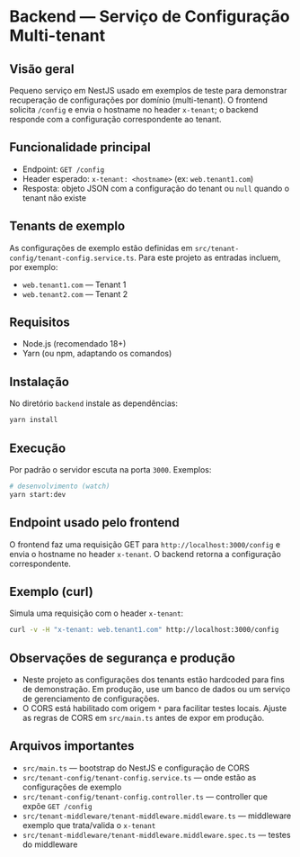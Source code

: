 # Backend — Serviço de Configuração Multi-tenant

Visão geral
------------
Pequeno serviço em NestJS usado em exemplos de teste para demonstrar recuperação de configurações por domínio (multi-tenant). O frontend solicita `/config` e envia o hostname no header `x-tenant`; o backend responde com a configuração correspondente ao tenant.

Funcionalidade principal
------------------------
- Endpoint: `GET /config`
- Header esperado: `x-tenant: <hostname>` (ex: `web.tenant1.com`)
- Resposta: objeto JSON com a configuração do tenant ou `null` quando o tenant não existe

Tenants de exemplo
------------------
As configurações de exemplo estão definidas em `src/tenant-config/tenant-config.service.ts`. Para este projeto as entradas incluem, por exemplo:

- `web.tenant1.com` — Tenant 1
- `web.tenant2.com` — Tenant 2

Requisitos
---------
- Node.js (recomendado 18+)
- Yarn (ou npm, adaptando os comandos)

Instalação
---------
No diretório `backend` instale as dependências:

```bash
yarn install
```

Execução
--------
Por padrão o servidor escuta na porta `3000`. Exemplos:

```bash
# desenvolvimento (watch)
yarn start:dev
```

Endpoint usado pelo frontend
---------------------------
O frontend faz uma requisição GET para `http://localhost:3000/config` e envia o hostname no header `x-tenant`. O backend retorna a configuração correspondente.

Exemplo (curl)
--------------
Simula uma requisição com o header `x-tenant`:

```bash
curl -v -H "x-tenant: web.tenant1.com" http://localhost:3000/config
```

Observações de segurança e produção
----------------------------------
- Neste projeto as configurações dos tenants estão hardcoded para fins de demonstração. Em produção, use um banco de dados ou um serviço de gerenciamento de configurações.
- O CORS está habilitado com origem `*` para facilitar testes locais. Ajuste as regras de CORS em `src/main.ts` antes de expor em produção.

Arquivos importantes
--------------------
- `src/main.ts` — bootstrap do NestJS e configuração de CORS
- `src/tenant-config/tenant-config.service.ts` — onde estão as configurações de exemplo
- `src/tenant-config/tenant-config.controller.ts` — controller que expõe `GET /config`
- `src/tenant-middleware/tenant-middleware.middleware.ts` — middleware exemplo que trata/valida o `x-tenant`
- `src/tenant-middleware/tenant-middleware.middleware.spec.ts` — testes do middleware

